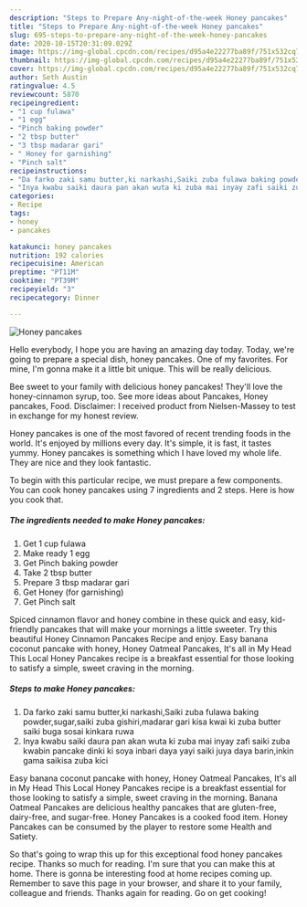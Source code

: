 ```yaml
---
description: "Steps to Prepare Any-night-of-the-week Honey pancakes"
title: "Steps to Prepare Any-night-of-the-week Honey pancakes"
slug: 695-steps-to-prepare-any-night-of-the-week-honey-pancakes
date: 2020-10-15T20:31:09.029Z
image: https://img-global.cpcdn.com/recipes/d95a4e22277ba89f/751x532cq70/honey-pancakes-recipe-main-photo.jpg
thumbnail: https://img-global.cpcdn.com/recipes/d95a4e22277ba89f/751x532cq70/honey-pancakes-recipe-main-photo.jpg
cover: https://img-global.cpcdn.com/recipes/d95a4e22277ba89f/751x532cq70/honey-pancakes-recipe-main-photo.jpg
author: Seth Austin
ratingvalue: 4.5
reviewcount: 5870
recipeingredient:
- "1 cup fulawa"
- "1 egg"
- "Pinch baking powder"
- "2 tbsp butter"
- "3 tbsp madarar gari"
- " Honey for garnishing"
- "Pinch salt"
recipeinstructions:
- "Da farko zaki samu butter,ki narkashi,Saiki zuba fulawa baking powder,sugar,saiki zuba gishiri,madarar gari kisa kwai ki zuba butter saiki buga sosai kinkara ruwa"
- "Inya kwabu saiki daura pan akan wuta ki zuba mai inyay zafi saiki zuba kwabin pancake dinki ki soya inbari daya yayi saiki juya daya barin,inkin gama saikisa zuba kici"
categories:
- Recipe
tags:
- honey
- pancakes

katakunci: honey pancakes 
nutrition: 192 calories
recipecuisine: American
preptime: "PT11M"
cooktime: "PT39M"
recipeyield: "3"
recipecategory: Dinner

---
```



![Honey pancakes](https://img-global.cpcdn.com/recipes/d95a4e22277ba89f/751x532cq70/honey-pancakes-recipe-main-photo.jpg)

Hello everybody, I hope you are having an amazing day today. Today, we're going to prepare a special dish, honey pancakes. One of my favorites. For mine, I'm gonna make it a little bit unique. This will be really delicious.

Bee sweet to your family with delicious honey pancakes! They&#39;ll love the honey-cinnamon syrup, too. See more ideas about Pancakes, Honey pancakes, Food. Disclaimer: I received product from Nielsen-Massey to test in exchange for my honest review.

Honey pancakes is one of the most favored of recent trending foods in the world. It's enjoyed by millions every day. It's simple, it is fast, it tastes yummy. Honey pancakes is something which I have loved my whole life. They are nice and they look fantastic.


To begin with this particular recipe, we must prepare a few components. You can cook honey pancakes using 7 ingredients and 2 steps. Here is how you cook that.

<!--inarticleads1-->

##### The ingredients needed to make Honey pancakes:

1. Get 1 cup fulawa
1. Make ready 1 egg
1. Get Pinch baking powder
1. Take 2 tbsp butter
1. Prepare 3 tbsp madarar gari
1. Get  Honey (for garnishing)
1. Get Pinch salt


Spiced cinnamon flavor and honey combine in these quick and easy, kid-friendly pancakes that will make your mornings a little sweeter. Try this beautiful Honey Cinnamon Pancakes Recipe and enjoy. Easy banana coconut pancake with honey, Honey Oatmeal Pancakes, It&#39;s all in My Head This Local Honey Pancakes recipe is a breakfast essential for those looking to satisfy a simple, sweet craving in the morning. 

<!--inarticleads2-->

##### Steps to make Honey pancakes:

1. Da farko zaki samu butter,ki narkashi,Saiki zuba fulawa baking powder,sugar,saiki zuba gishiri,madarar gari kisa kwai ki zuba butter saiki buga sosai kinkara ruwa
1. Inya kwabu saiki daura pan akan wuta ki zuba mai inyay zafi saiki zuba kwabin pancake dinki ki soya inbari daya yayi saiki juya daya barin,inkin gama saikisa zuba kici


Easy banana coconut pancake with honey, Honey Oatmeal Pancakes, It&#39;s all in My Head This Local Honey Pancakes recipe is a breakfast essential for those looking to satisfy a simple, sweet craving in the morning. Banana Oatmeal Pancakes are delicious healthy pancakes that are gluten-free, dairy-free, and sugar-free. Honey Pancakes is a cooked food item. Honey Pancakes can be consumed by the player to restore some Health and Satiety. 

So that's going to wrap this up for this exceptional food honey pancakes recipe. Thanks so much for reading. I'm sure that you can make this at home. There is gonna be interesting food at home recipes coming up. Remember to save this page in your browser, and share it to your family, colleague and friends. Thanks again for reading. Go on get cooking!
